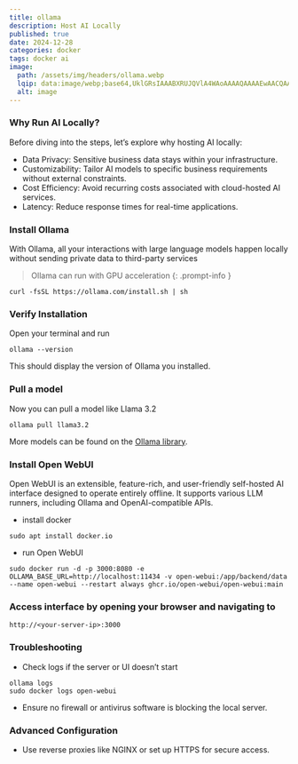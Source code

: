 ```yaml
---
title: ollama
description: Host AI Locally
published: true
date: 2024-12-28
categories: docker
tags: docker ai
image:
  path: /assets/img/headers/ollama.webp
  lqip: data:image/webp;base64,UklGRsIAAABXRUJQVlA4WAoAAAAQAAAAEwAACQAAQUxQSHUAAAABcBwAgNmc4tq29bL7tG17/w2iESJiAoAkghABxdl0OqsIr4/HNZYFEYj8v99/CDG0VH5QGo3m0+mgPKphMdL/3zrzXHPQ7mxGvBg/2N4Gu1xt3xhN5m5aRD/brc+veHT+XM9XcSICzWGbz6HTGP1OjxkBtQEAVlA4ICYAAACwAgCdASoUAAoAPpE6l0eloyIhMAgAsBIJaQAAeyAA/vjPeMAAAA==
  alt: image
---
```

### Why Run AI Locally?

Before diving into the steps, let’s explore why hosting AI locally:
- Data Privacy: Sensitive business data stays within your infrastructure.
- Customizability: Tailor AI models to specific business requirements without external constraints.
- Cost Efficiency: Avoid recurring costs associated with cloud-hosted AI services.
- Latency: Reduce response times for real-time applications.
### Install Ollama
With Ollama, all your interactions with large language models happen locally without sending private data to third-party services
> Ollama can run with GPU acceleration
{: .prompt-info }
```shell
curl -fsSL https://ollama.com/install.sh | sh
```
### Verify Installation

Open your terminal and run
```shell
ollama --version
```
This should display the version of Ollama you installed.
### Pull a model
Now you can pull a model like Llama 3.2
```shell
ollama pull llama3.2
```
More models can be found on the [Ollama library](https://ollama.com/library).
### Install Open WebUI
Open WebUI is an extensible, feature-rich, and user-friendly self-hosted AI interface designed to operate entirely offline. It supports various LLM runners, including Ollama and OpenAI-compatible APIs.
 - install docker
 ```shell
 sudo apt install docker.io
 ```
 - run Open WebUI
```shell
sudo docker run -d -p 3000:8080 -e OLLAMA_BASE_URL=http://localhost:11434 -v open-webui:/app/backend/data --name open-webui --restart always ghcr.io/open-webui/open-webui:main
```

### Access interface by opening your browser and navigating to
```text
http://<your-server-ip>:3000
```

### Troubleshooting

- Check logs if the server or UI doesn’t start

```shell
ollama logs
sudo docker logs open-webui
```
- Ensure no firewall or antivirus software is blocking the local server.

### Advanced Configuration
- Use reverse proxies like NGINX or set up HTTPS for secure access.